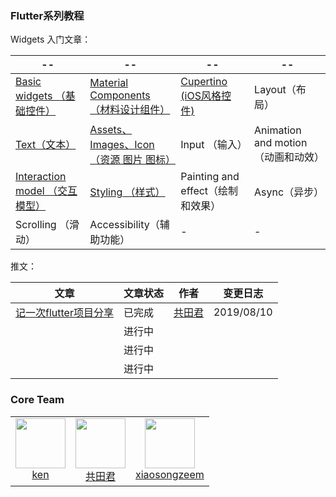 ### Flutter系列教程

Widgets 入门文章：

|--|--|--|--|
|---|---|---|---|
| [Basic widgets （基础控件）](/article/basicWidgets)| [Material Components （材料设计组件）](/article/material)| [Cupertino (iOS风格控件)](/article/cupertino)| Layout（布局）|
| [Text（文本）](/article/text/Flutter-Text%E4%BD%BF%E7%94%A8.md)| [Assets、Images、Icon （资源 图片 图标）](/article/assets%26images%26icon)| Input （输入）| Animation and motion（动画和动效）|
| [Interaction model （交互模型）](/article/interactionModel)| [Styling （样式）](/article/styling) | Painting and effect（绘制和效果）| Async（异步）|
| Scrolling （滑动） | Accessibility（辅助功能）| - | - |

推文：

| 文章 | 文章状态 | 作者 | 变更日志 |
| --- | --- | --- | --- |
| [记一次flutter项目分享](https://github.com/YYFlutter/flutter-article/blob/master/article/记一次flutter项目分享.md)  | 已完成 | [共田君](https://github.com/Natoto) | 2019/08/10 |
|   | 进行中 |  |  |
|   | 进行中 |  |  |
|   | 进行中 |  |  |

### Core Team

<table>
  <tbody>
    <tr>
      <td align="center" valign="top">
        <img height="80" width="80" src="https://avatars1.githubusercontent.com/u/3890513?s=128">
        <br>
        <a href="https://github.com/ckken">ken</a>
      </td>
      <td align="center" valign="top">
        <img height="80" width="80" src="https://avatars2.githubusercontent.com/u/3379261?s=128">
        <br>
        <a href="https://github.com/Natoto">共田君</a>
      </td>
       <td align="center" valign="top">
        <img height="80" width="80" src="https://avatars2.githubusercontent.com/u/13517055?s=460&v=4">
        <br>
        <a href="https://github.com/xiaosong520">xiaosongzeem</a>
      </td>
     </tr>
  </tbody>
</table>
